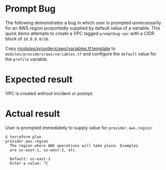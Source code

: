 # Prompt Bug

The following demonstrates a bug in which user is prompted unnecessarily for an AWS region purportedly supplied by default value of a variable. This quick demo attempts to create a VPC tagged `promptbug-vpc` with a CIDR block of `10.0.0.0/16`.

Copy [modules/providers/aws/variables.tf.template]() to `modules/providers/aws/variables.tf` and configure the `default` value for the `profile` variable.

# Expected result

VPC is created without incident or prompt.

# Actual result

User is prompted immediately to supply value for `provider.aws.region`:

```
$ terraform plan
provider.aws.region
  The region where AWS operations will take place. Examples
  are us-east-1, us-west-2, etc.

  Default: us-east-1
  Enter a value: ^C
```
